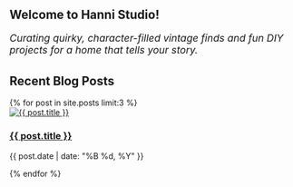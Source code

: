 ## Welcome to Hanni Studio!

<p style="font-size: 1.1rem; max-width: 700px; margin-bottom: 2rem;">
  <em>Curating quirky, character-filled vintage finds and fun DIY projects for a home that tells your story.</em>
</p>

## Recent Blog Posts

<div class="post-grid">
  {% for post in site.posts limit:3 %}
    <div class="post-card">
      <a href="{{ post.url }}">
        <img src="{{ post.featured_image | default: '/assets/images/fallback.png' }}" alt="{{ post.title }}" loading="lazy">
        <h3>{{ post.title }}</h3>
      </a>
      <p class="post-date">{{ post.date | date: "%B %d, %Y" }}</p>
    </div>
  {% endfor %}
</div>
